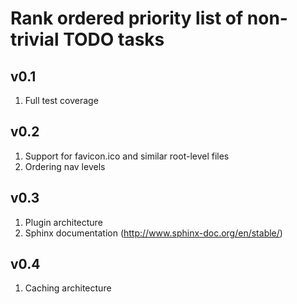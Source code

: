 Rank ordered priority list of non-trivial TODO tasks
====

v0.1
----
1. Full test coverage

v0.2
----
1. Support for favicon.ico and similar root-level files
1. Ordering nav levels

v0.3
----
1. Plugin architecture
1. Sphinx documentation (http://www.sphinx-doc.org/en/stable/)

v0.4
----
1. Caching architecture


